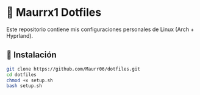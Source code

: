 # 🧩 Maurrx1 Dotfiles

Este repositorio contiene mis configuraciones personales de Linux (Arch + Hyprland).

## 🚀 Instalación

```bash
git clone https://github.com/Maurr06/dotfiles.git
cd dotfiles
chmod +x setup.sh
bash setup.sh
